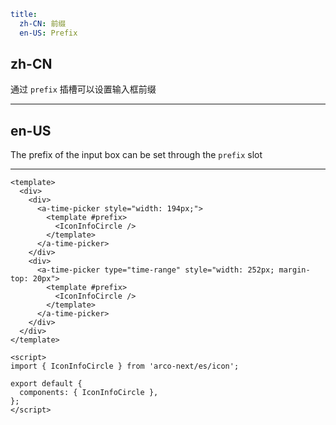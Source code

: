 ```yaml
title:
  zh-CN: 前缀
  en-US: Prefix
```

## zh-CN

通过 `prefix` 插槽可以设置输入框前缀

---

## en-US

The prefix of the input box can be set through the `prefix` slot

---

```vue
<template>
  <div>
    <div>
      <a-time-picker style="width: 194px;">
        <template #prefix>
          <IconInfoCircle />
        </template>
      </a-time-picker>
    </div>
    <div>
      <a-time-picker type="time-range" style="width: 252px; margin-top: 20px">
        <template #prefix>
          <IconInfoCircle />
        </template>
      </a-time-picker>
    </div>
  </div>
</template>

<script>
import { IconInfoCircle } from 'arco-next/es/icon';

export default {
  components: { IconInfoCircle },
};
</script>
```
